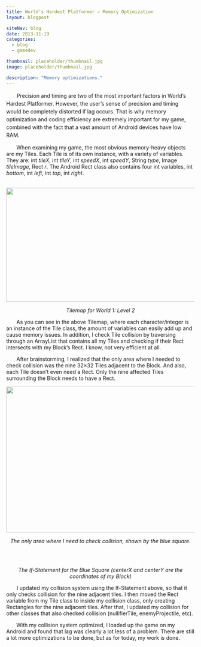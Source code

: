 ```yaml
---
title: World’s Hardest Platformer – Memory Optimization
layout: blogpost

siteNav: blog
date: 2013-11-19
categories:
  - blog
  - gamedev

thumbnail: placeholder/thumbnail.jpg
image: placeholder/thumbnail.jpg

description: "Memory optimizations."
---
```


<span style="visibility:hidden;">+++</span><span style="line-height:1.5;">Precision and timing are two of the most important factors in World’s Hardest Platformer. However, the user’s sense of precision and timing would be completely distorted if lag occurs. That is why memory optimization and coding efficiency are extremely important for my game, combined with the fact that a vast amount of Android devices have low RAM.</span>

<span style="visibility:hidden;">+++</span>When examining my game, the most obvious memory-heavy objects are my Tiles. Each Tile is of its own instance, with a variety of variables. They are: int *tileX*, int *tileY*, int *speedX*, int *speedY*, String *type*, Image *tileImage*, Rect *r*. The Android Rect class also contains four int variables, int *bottom*, int *left*, int *top*, int *right*.

<p align="center">
   <img class="aligncenter" alt="" src="http://i.imgur.com/wTp9FjL.png" width="742" height="304" />
</p>

<p style="text-align:center;" align="center">
  <i>Tilemap for World 1: Level 2</i>
</p>

<span style="visibility:hidden;">+++</span>As you can see in the above Tilemap, where each character/integer is an instance of the Tile class, the amount of variables can easily add up and cause memory issues. In addition, I check Tile collision by traversing through an ArrayList that contains all my Tiles and checking if their Rect intersects with my Block’s Rect. I know, not very efficient at all.

<span style="visibility:hidden;">+++</span>After brainstorming, I realized that the only area where I needed to check collision was the nine 32&#215;32 Tiles adjacent to the Block. And also, each Tile doesn’t even need a Rect. Only the nine affected Tiles surrounding the Block needs to have a Rect.

<img class="aligncenter" alt="" src="http://i.imgur.com/HlwacJt.png" width="623" height="389" />

<p style="text-align:center;" align="center">
  <i>The only area where I need to check collision, shown by the blue square. </i>
</p>

<p align="center">
   <img class="aligncenter" alt="" src="http://i.imgur.com/fpqFZwL.png" width="624" height="15" />
</p>

<p style="text-align:center;" align="center">
  <i>The If-Statement for the Blue Square (centerX and centerY are the coordinates of my Block)</i>
</p>

<span style="visibility:hidden;">+++</span>I updated my collision system using the If-Statement above, so that it only checks collision for the nine adjacent tiles. I then moved the Rect variable from my Tile class to inside my collision class, only creating Rectangles for the nine adjacent tiles. After that, I updated my collision for other classes that also checked collision (nullifierTile, enemyProjectile, etc).

<span style="visibility:hidden;">+++</span>With my collision system optimized, I loaded up the game on my Android and found that lag was clearly a lot less of a problem. There are still a lot more optimizations to be done, but as for today, my work is done.